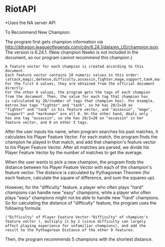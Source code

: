 # RiotAPI
*Uses the NA server API

To Recommend New Champion:

The program first gets champion information via http://ddragon.leagueoflegends.com/cdn/6.24.1/data/en_US/champion.json. The version is 6.24.1. (New champion Neeko is not included in the document, so our program cannot recommend this champion.)
    
    A feature vector for each champion is created according to this document.
    Each feature vector contains 10 numeric values in this order:            
    (attack,magic,defense,difficulty,assassin,fighter,mage,support,tank,marksman)
    For the first 4 values, they are obtained from the official document directly.
    For the other 6 values, the program gets the tags of each champion from the document. Then, the value for each tag that champion has       is calculated by 20/(number of tags that champion has). For example, Aatrox has tags "fighter" and "tank", so he has 20/2=10 on           "fighter" and "tank" in his feature vector, and "assassin", "mage", "support" and "marksman" are all 0. On the other hand, Akali only     has one tag "assassin", so she has 20/1=20 on "assassin" in her feature vector, and 0 on other 5 tags.
    
After the user inputs his name, when program searches his past matches, it calculates his Player Feature Vector. For each match, the program finds the champion he played in that match, and add that champion's feature vector to his Player Feature Vector. After all matches are parsed, we divide his Player Feature Vector by the number of matches to get the average.

When the user wants to pick a new champion, the program finds the distance between his Player Feature Vector with each of the champion's feature vector. The distance is calculated by Pythagorean Theorem (for each feature, calculate the square of difference, and sum the squares up). 

However, for the "difficulty" feature, a player who often plays "hard" champions can handle new "easy" champions, while a player who often plays "easy" champions might not be able to handle new "hard" champions. So for calculating the distance of "difficulty" feature, the program uses the following formula: 
    
    ("Difficulty" of Player Feature Vector-"Difficulty" of champion's feature vector ), multiply it by 2 (since difficulty can largely affect playing experience for unfamiliar champions), and add the result to the Pythagorean Distance of the other 9 features.

Then, the program recommends 5 champions with the shortest distance.

